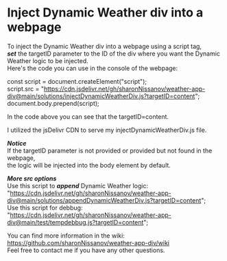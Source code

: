 # Inject Dynamic Weather div into a webpage
To inject the Dynamic Weather div into a webpage using a script tag,\
***set*** the targetID parameter to the ID of the div where you want the Dynamic Weather logic to be injected.\
Here's the code you can use in the console of the webpage:

const script = document.createElement("script"); \
script.src = "https://cdn.jsdelivr.net/gh/sharonNissanov/weather-app-div@main/solutions/injectDynamicWeatherDiv.js?targetID=content"; \
document.body.prepend(script); 

In the code above you can see that the targetID=content.

I utilized the jsDelivr CDN to serve my injectDynamicWeatherDiv.js file.


***Notice*** \
If the targetID parameter is not provided or provided but not found in the webpage, \
the logic will be injected into the body element by default.

***More src options***\
Use this script to ***append*** Dynamic Weather logic: "https://cdn.jsdelivr.net/gh/sharonNissanov/weather-app-div@main/solutions/appendDynamicWeatherDiv.js?targetID=content";  \
Use this script for debbug: "https://cdn.jsdelivr.net/gh/sharonNissanov/weather-app-div@main/test/tempdebbug.js?targetID=content"; 

You can find more information in the wiki: https://github.com/sharonNissanov/weather-app-div/wiki \
Feel free to contact me if you have any other questions.
